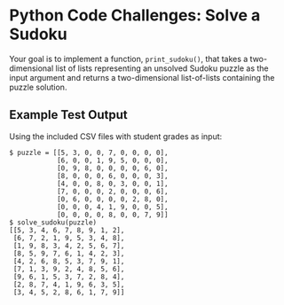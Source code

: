 # Python Code Challenges: Solve a Sudoku

Your goal is to implement a function, `print_sudoku()`, that takes a two-dimensional list of lists representing an unsolved Sudoku puzzle as the input argument and returns a two-dimensional list-of-lists containing the puzzle solution.

## Example Test Output
Using the included CSV files with student grades as input:

```console
$ puzzle = [[5, 3, 0, 0, 7, 0, 0, 0, 0],
            [6, 0, 0, 1, 9, 5, 0, 0, 0],
            [0, 9, 8, 0, 0, 0, 0, 6, 0],
            [8, 0, 0, 0, 6, 0, 0, 0, 3],
            [4, 0, 0, 8, 0, 3, 0, 0, 1],
            [7, 0, 0, 0, 2, 0, 0, 0, 6],
            [0, 6, 0, 0, 0, 0, 2, 8, 0],
            [0, 0, 0, 4, 1, 9, 0, 0, 5],
            [0, 0, 0, 0, 8, 0, 0, 7, 9]]
$ solve_sudoku(puzzle)
[[5, 3, 4, 6, 7, 8, 9, 1, 2],
 [6, 7, 2, 1, 9, 5, 3, 4, 8],
 [1, 9, 8, 3, 4, 2, 5, 6, 7],
 [8, 5, 9, 7, 6, 1, 4, 2, 3],
 [4, 2, 6, 8, 5, 3, 7, 9, 1],
 [7, 1, 3, 9, 2, 4, 8, 5, 6],
 [9, 6, 1, 5, 3, 7, 2, 8, 4],
 [2, 8, 7, 4, 1, 9, 6, 3, 5],
 [3, 4, 5, 2, 8, 6, 1, 7, 9]]
```
